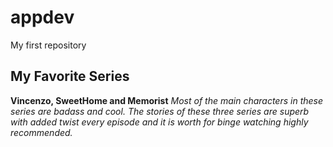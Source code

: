 # appdev
My first repository
## My Favorite Series 
**Vincenzo, SweetHome and Memorist**
*Most of the main characters in these series are badass and cool.*
*The stories of these three series are superb with added twist every episode and it is worth for binge watching highly recommended.*
